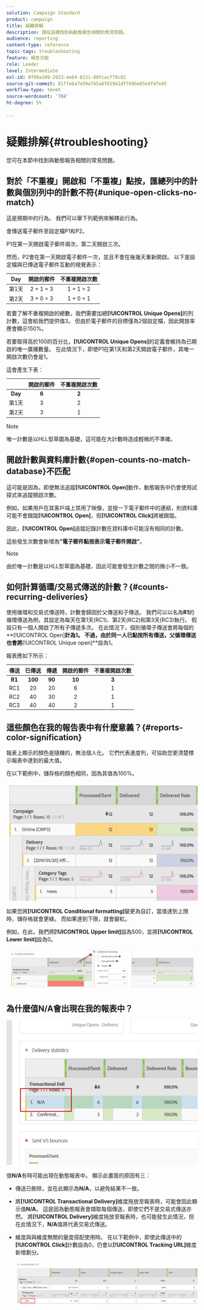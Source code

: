 ```yaml
---
solution: Campaign Standard
product: campaign
title: 疑難排解
description: 請在這裡找到與動態報告相關的常見問題。
audience: reporting
content-type: reference
topic-tags: troubleshooting
feature: 報告功能
role: Leader
level: Intermediate
exl-id: 0f99a109-2923-4e64-8131-80fcacf79c82
source-git-commit: 81ffe6a7e59a745a6f61941dff69be85edf4fe45
workflow-type: tm+mt
source-wordcount: '704'
ht-degree: 5%

---
```


# 疑難排解{#troubleshooting}

您可在本節中找到與動態報告相關的常見問題。

## 對於「不重複」開啟和「不重複」點按，匯總列中的計數與個別列中的計數不符{#unique-open-clicks-no-match}

這是預期中的行為。
我們可以舉下列範例來解釋此行為。

會傳送電子郵件至設定檔P1和P2。

P1在第一天開啟電子郵件兩次，第二天開啟三次。

然而，P2會在第一天開啟電子郵件一次，並且不會在後幾天重新開啟。
以下是設定檔與已傳送電子郵件互動的視覺表示：

<table> 
 <thead> 
  <tr> 
   <th align="center"> <strong>Day</strong> <br /> </th> 
   <th align="center"> <strong>開啟的郵件</strong> <br /> </th> 
   <th align="center"> <strong>不重複開啟次數</strong> <br /> </th> 
  </tr> 
 </thead> 
 <tbody> 
  <tr> 
   <td align="center"> 第1天<br /> </td> 
   <td align="center"> 2 + 1 = 3<br /> </td> 
   <td align="center"> 1 + 1 = 2<br /> </td> 
  </tr> 
  <tr> 
   <td align="center"> 第2天<br /> </td> 
   <td align="center"> 3 + 0 = 3<br /> </td> 
   <td align="center"> 1 + 0 = 1<br /> </td> 
  </tr>
 </tbody> 
</table>

若要了解不重複開啟的總數，我們需要加總&#x200B;**[!UICONTROL Unique Opens]**&#x200B;的列計數，這會給我們提供值3。 但由於電子郵件的目標僅為2個設定檔，因此開放率應會顯示150%。

若要取得高於100的百分比，**[!UICONTROL Unique Opens]**&#x200B;的定義會維持為已開啟的唯一廣播數量。 在此情況下，即使P1在第1天和第2天開啟電子郵件，其唯一開啟次數仍會是1。

這會產生下表：

<table> 
 <thead> 
  <tr> 
   <th align="center"> <strong></strong> <br /> </th> 
   <th align="center"> <strong>開啟的郵件</strong> <br /> </th> 
   <th align="center"> <strong>不重複開啟次數</strong> <br /> </th> 
  </tr> 
 </thead> 
 <tbody> 
  <tr> 
   <td align="center"> <strong> Day </strong><br /> </td> 
   <td align="center"> <strong> 6  </strong><br /> </td> 
   <td align="center"> <strong> 2</strong><br /> </td>
  </tr> 
  <tr> 
   <td align="center"> 第1天<br /> </td> 
   <td align="center"> 3<br /> </td> 
   <td align="center"> 2<br /> </td>
  </tr> 
  <tr> 
   <td align="center"> 第2天<br /> </td> 
   <td align="center"> 3<br /> </td> 
   <td align="center"> 1<br /> </td> 
  </tr> 
 </tbody> 
</table>

>[!NOTE]
>
>唯一計數是以HLL型草圖為基礎，這可能在大計數時造成輕微的不準確。

## 開啟計數與資料庫計數{#open-counts-no-match-database}不匹配

這可能是因為，即使無法追蹤&#x200B;**[!UICONTROL Open]**&#x200B;動作，動態報告中仍會使用試探式來追蹤開啟次數。

例如，如果用戶在其客戶端上禁用了映像，並按一下電子郵件中的連結，則資料庫可能不會跟蹤&#x200B;**[!UICONTROL Open]**，但&#x200B;**[!UICONTROL Click]**&#x200B;將被跟蹤。

因此，**[!UICONTROL Open]**&#x200B;追蹤記錄計數在資料庫中可能沒有相同的計數。

這些發生次數會新增為&#x200B;**&quot;電子郵件點按表示電子郵件開啟&quot;**。

>[!NOTE]
>
>由於唯一計數是以HLL型草圖為基礎，因此可能會發生計數之間的微小不一致。

## 如何計算循環/交易式傳送的計數？{#counts-recurring-deliveries}

使用循環和交易式傳送時，計數會歸因於父傳送和子傳送。
我們可以以名為**R1**的循環傳送為例，其設定為每天在第1天(RC1)、第2天(RC2)和第3天(RC3)執行。
假設只有一個人開啟了所有子傳遞多次。 在此情況下，個別循環子傳送會將每個的**[!UICONTROL Open]**計為1。
不過，由於同一人已點按所有傳送，父循環傳送也會將**[!UICONTROL Unique open]**&#x200B;設為1。

報表應如下所示：

<table> 
 <thead> 
  <tr> 
   <th align="center"> <strong>傳送</strong> <br /> </th> 
   <th align="center"> <strong>已傳送</strong> <br /> </th> 
   <th align="center"> <strong>傳遞</strong> <br /> </th>
   <th align="center"> <strong>開啟的郵件</strong> <br /> </th> 
   <th align="center"> <strong>不重複開啟次數</strong> <br /> </th>
  </tr> 
 </thead> 
 <tbody> 
  <tr> 
   <td align="center"> <strong>R1</strong><br/> </td> 
   <td align="center"> <strong>100</strong><br/> </td> 
   <td align="center"> <strong>90</strong><br/> </td> 
   <td align="center"> <strong>10</strong><br/> </td> 
   <td align="center"> <strong>3</strong><br/> </td> 
  </tr> 
  <tr> 
   <td align="center"> RC1<br/> </td> 
   <td align="center"> 20<br /> </td> 
   <td align="center"> 20<br /> </td> 
   <td align="center"> 6<br /> </td> 
   <td align="center"> 1<br /> </td> 
  </tr>
    <tr> 
   <td align="center"> RC2<br /> </td> 
   <td align="center"> 40<br /> </td> 
   <td align="center"> 30<br /> </td> 
   <td align="center"> 2<br /> </td> 
   <td align="center"> 1<br /> </td> 
  </tr> 
    <tr> 
   <td align="center"> RC3<br /> </td> 
   <td align="center"> 40<br /> </td> 
   <td align="center"> 40<br /> </td> 
   <td align="center"> 2<br /> </td> 
   <td align="center"> 1<br /> </td> 
  </tr> 
 </tbody> 
</table>

## 這些顏色在我的報告表中有什麼意義？{#reports-color-signification}

報表上顯示的顏色是隨機的，無法個人化。 它們代表進度列，可協助您更清楚標示報表中達到的最大值。

在以下範例中，儲存格的顏色相同，因為其值為100%。

![](assets/troubleshooting_1.png)

如果您將&#x200B;**[!UICONTROL Conditional formatting]**&#x200B;變更為自訂，當值達到上限時，儲存格就會更綠。 而如果達到下限，就會變紅。

例如，在此，我們將&#x200B;**[!UICONTROL Upper limit]**&#x200B;設為500，並將&#x200B;**[!UICONTROL Lower limit]**&#x200B;設為0。

![](assets/troubleshooting_2.png)

## 為什麼值N/A會出現在我的報表中？

![](assets/troubleshooting_3.png)

值&#x200B;**N/A**&#x200B;有時可能出現在動態報表中。 顯示此畫面的原因有三：

* 傳送已刪除，並在此顯示為&#x200B;**N/A**，以避免結果不一致。
* 將&#x200B;**[!UICONTROL Transactional Delivery]**&#x200B;維度拖放至報表時，可能會因此顯示值&#x200B;**N/A**。 這是因為動態報表會擷取每個傳送，即使它們不是交易式傳送亦然。 將&#x200B;**[!UICONTROL Delivery]**&#x200B;維度拖放至報表時，也可能發生此情況，但在此情況下，**N/A**&#x200B;值將代表交易式傳送。
* 維度與與維度無關的量度搭配使用時。 在以下範例中，即使此傳送中的&#x200B;**[!UICONTROL Click]**&#x200B;計數設為0，仍會以&#x200B;**[!UICONTROL Tracking URL]**&#x200B;維度新增劃分。

   ![](assets/troubleshooting_4.png)

